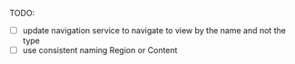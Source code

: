 ﻿TODO:
- [ ] update navigation service to navigate to view by the name and not the type
- [ ] use consistent naming Region or Content